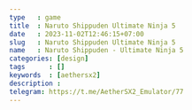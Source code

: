 ```yaml
---
type   : game
title  : Naruto Shippuden Ultimate Ninja 5
date   : 2023-11-02T12:46:15+07:00
slug   : Naruto Shippuden Ultimate Ninja 5
name   : Naruto Shippuden - Ultimate Ninja 5
categories: [design]
tags      : []
keywords  : [aethersx2]
description : 
telegram: https://t.me/AetherSX2_Emulator/77
---
```



